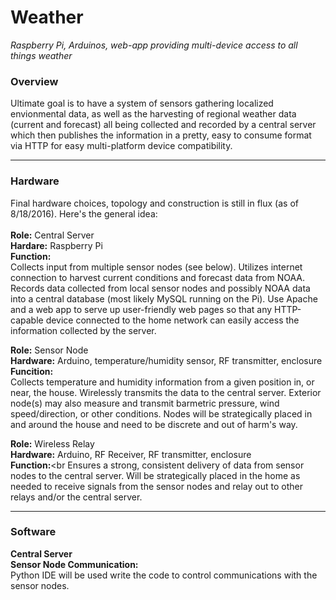 # Weather
<i>Raspberry Pi, Arduinos, web-app providing multi-device access to all things weather</i>

<h3>Overview</h3>
Ultimate goal is to have a system of sensors gathering localized envionmental data, as well as the harvesting of regional weather data (current and forecast) all being collected and recorded by a central server which then publishes the information in a pretty, easy to consume format via HTTP for easy multi-platform device compatibility.
<hr>
<h3>Hardware</h3>
Final hardware choices, topology and construction is still in flux (as of 8/18/2016).  Here's the general idea:<br><br>
<B>Role:</b> Central Server<br>
<B>Hardare:</b> Raspberry Pi<br>
<B>Function:</b><br>
Collects input from multiple sensor nodes (see below). Utilizes internet connection to harvest current conditions and forecast data from NOAA.  Records data collected from local sensor nodes and possibly NOAA data into a central database (most likely MySQL running on the Pi). Use Apache and a web app to serve up user-friendly web pages so that any HTTP-capable device connected to the home network can easily access the information collected by the server.<br>

<B>Role:</b>  Sensor Node<br>
<B>Hardware:</b> Arduino, temperature/humidity sensor, RF transmitter, enclosure<br>
<B>Funcition:</b><br>
Collects temperature and humidity information from a given position in, or near, the house.  Wirelessly transmits the data to the central server. Exterior node(s) may also measure and transmit barmetric pressure, wind speed/direction, or other conditions. Nodes will be strategically placed in and around the house and need to be discrete and out of harm's way.

<b>Role:</b>  Wireless Relay<br>
<B>Hardware:</b> Arduino, RF Receiver, RF transmitter, enclosure<br>
<b>Function:</b><br
Ensures a strong, consistent delivery of data from sensor nodes to the central server.  Will be strategically placed in the home as needed to receive signals from the sensor nodes and relay out to other relays and/or the central server.
<hr>
<h3>Software</h3>
<b>Central Server</b><br>
<b>Sensor Node Communication:</b><br>
Python IDE will be used write the code to control communications with the sensor nodes.<br>


